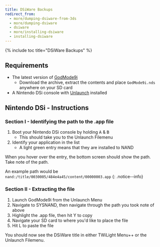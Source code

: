 ```yaml
---
title: DSiWare Backups
redirect_from:
  - more/dumping-dsiware-from-3ds
  - more/dumping-dsiware
  - dsiware
  - more/installing-dsiware
  - installing-dsiware
---
```


{% include toc title="DSiWare Backups" %}

## Requirements
- The latest version of [GodMode9i](https://github.com/RocketRobz/godmode9i/releases/latest)
  - Download the archive, extract the contents and place `GodMode9i.nds` anywhere on your SD card
- A Nintendo DSi console with [Unlaunch](/unlaunch) installed

## Nintendo DSi - Instructions

### Section I - Identifying the path to the .app file
1. Boot your Nintendo DSi console by holding <kbd>A</kbd> & <kbd>B</kbd>
   - This should take you to the Unlaunch Filemenu
1. Identify your application in the list
   - A light green entry means that they are installed to NAND

When you hover over the entry, the bottom screen should show the path. Take note of the path.

An example path would be `nand:/title/0030005/484e4a45/content/00000003.app`
{: .notice--info}

### Section II - Extracting the file

1. Launch GodMode9i from the Unlaunch Menu
1. Navigate to SYSNAND, then navigate through the path you took note of above
1. Highlight the .app file, then hit Y to copy
1. Navigate your SD card to where you'd like to place the file
1. Hit L to paste the file

You should now see the DSiWare title in either TWiLight Menu++ or the Unlaunch Filemenu.
